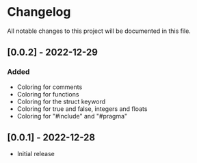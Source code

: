 # Changelog

All notable changes to this project will be documented in this file.

## [0.0.2] - 2022-12-29

### Added

- Coloring for comments
- Coloring for functions
- Coloring for the struct keyword
- Coloring for true and false, integers and floats
- Coloring for "#include" and "#pragma"

## [0.0.1] - 2022-12-28

- Initial release
